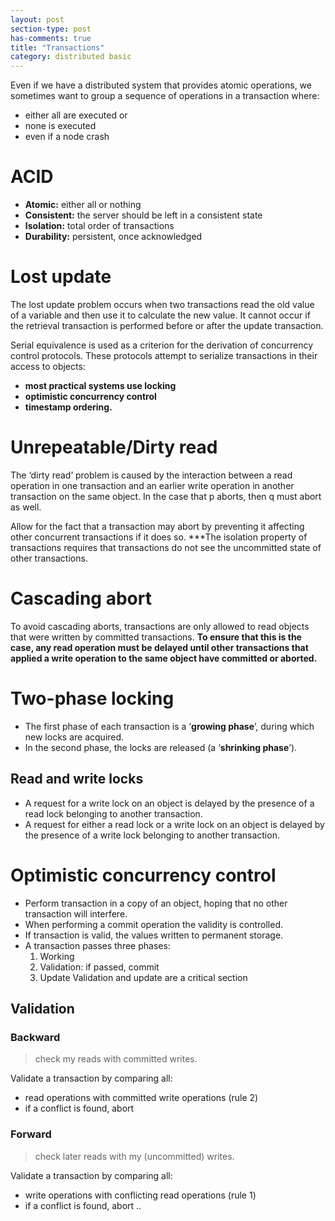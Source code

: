 ```yaml
---
layout: post
section-type: post
has-comments: true
title: "Transactions"
category: distributed basic
---
```


Even if we have a distributed system that provides atomic operations, we sometimes want to group a sequence of operations in a transaction where:

- either all are executed or
- none is executed
- even if a node crash

# ACID

- **Atomic:** either all or nothing
- **Consistent:** the server should be left in a consistent state
- **Isolation:** total order of transactions
- **Durability:** persistent, once acknowledged

# Lost update


The lost update problem occurs when two transactions read the old value of a variable and then use it to calculate the new value. It cannot occur if the retrieval transaction is performed before or after the update transaction.


Serial equivalence is used as a criterion for the derivation of concurrency control protocols. These protocols attempt to serialize transactions in their access to objects:

- **most practical systems use locking**
- **optimistic concurrency control**
- **timestamp ordering.**

# **Unrepeatable/Dirty read**


The ‘dirty read’ problem is caused by the interaction between a read operation in one transaction and an earlier write operation in another transaction on the same object. In the case that p
aborts, then q must abort as well.


Allow for the fact that a transaction may abort by preventing it affecting other concurrent transactions if it does so. ***The isolation property of transactions requires that transactions do not see the uncommitted state of other transactions.

# **Cascading abort**

To avoid cascading aborts, transactions are only allowed to read objects that were written by committed transactions. **To ensure that this is the case, any read operation must be delayed until other transactions that applied a write operation to the same object have committed or aborted.** 

# Two-phase locking

- The first phase of each transaction is a ‘**growing phase**’, during which new locks are acquired.
- In the second phase, the locks are released (a ‘**shrinking phase**’).

## Read and write locks

- A request for a write lock on an object is delayed by the presence of a read lock belonging to another transaction.
- A request for either a read lock or a write lock on an object is delayed by the presence of a write lock belonging to another transaction.

# **Optimistic concurrency control**

- Perform transaction in a copy of an object, hoping that no other transaction will interfere.
- When performing a commit operation the validity is controlled.
- If transaction is valid, the values written to permanent storage.
- A transaction passes three phases:
    1. Working
    2. Validation: if passed, commit
    3. Update
    Validation and update are a critical section
    

## Validation

### Backward

> check my reads with committed writes.
> 

Validate a transaction by comparing all:

- read operations with committed write operations (rule 2)
- if a conflict is found, abort

### **Forward**

> check later reads with my (uncommitted) writes.
> 

Validate a transaction by comparing all:

- write operations with conflicting read operations (rule 1)
- if a conflict is found, abort ..
